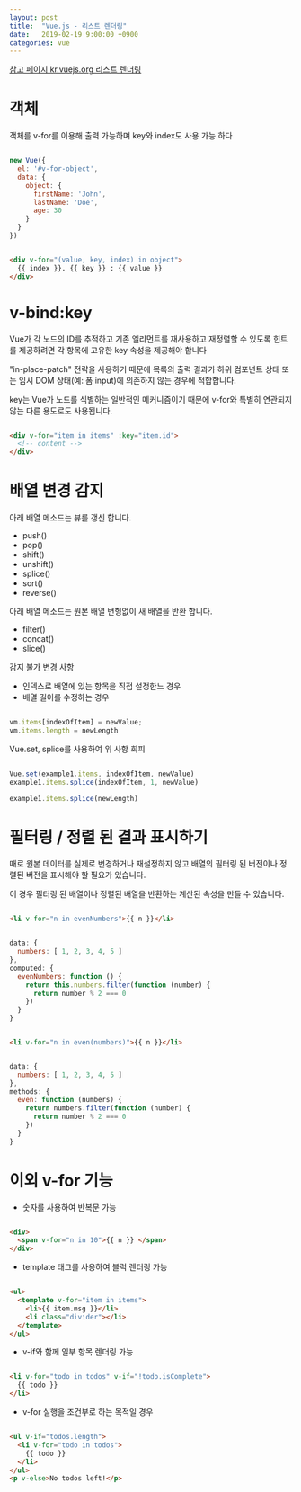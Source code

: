 ```yaml
---
layout: post
title:  "Vue.js - 리스트 렌더링"
date:   2019-02-19 9:00:00 +0900
categories: vue
---
```


[참고 페이지 kr.vuejs.org 리스트 렌더링](https://kr.vuejs.org/v2/guide/list.html)

# 객체 

객체를 v-for를 이용해 출력 가능하며 key와 index도 사용 가능 하다

~~~ javascript

new Vue({
  el: '#v-for-object',
  data: {
    object: {
      firstName: 'John',
      lastName: 'Doe',
      age: 30
    }
  }
})

~~~

~~~ html

<div v-for="(value, key, index) in object">
  {{ index }}. {{ key }} : {{ value }}
</div>

~~~

# v-bind:key

Vue가 각 노드의 ID를 추적하고 기존 엘리먼트를 재사용하고 재정렬할 수 있도록 힌트를 제공하려면 각 항목에 고유한 key 속성을 제공해야 합니다

"in-place-patch" 전략을 사용하기 때문에 목록의 출력 결과가 하위 컴포넌트 상태 또는 임시 DOM 상태(예: 폼 input)에 의존하지 않는 경우에 적합합니다.

key는 Vue가 노드를 식별하는 일반적인 메커니즘이기 때문에 v-for와 특별히 연관되지 않는 다른 용도로도 사용됩니다.

~~~ html

<div v-for="item in items" :key="item.id">
  <!-- content -->
</div>

~~~

# 배열 변경 감지

아래 배열 메소드는 뷰를 갱신 합니다.

- push()
- pop()
- shift()
- unshift()
- splice()
- sort()
- reverse()

아래 배열 메소드는 원본 배열 변형없이 새 배열을 반환 합니다.

- filter()
- concat()
- slice()

감지 불가 변경 사항

- 인덱스로 배열에 있는 항목을 직접 설정한느 경우
- 배열 길이를 수정하는 경우 

~~~ javascript

vm.items[indexOfItem] = newValue;
vm.items.length = newLength

~~~

Vue.set, splice를 사용하여 위 사항 회피

~~~ javascript

Vue.set(example1.items, indexOfItem, newValue)
example1.items.splice(indexOfItem, 1, newValue)

example1.items.splice(newLength)

~~~

# 필터링 / 정렬 된 결과 표시하기

때로 원본 데이터를 실제로 변경하거나 재설정하지 않고 배열의 필터링 된 버전이나 정렬된 버전을 표시해야 할 필요가 있습니다. 

이 경우 필터링 된 배열이나 정렬된 배열을 반환하는 계산된 속성을 만들 수 있습니다.

~~~ html

<li v-for="n in evenNumbers">{{ n }}</li>

~~~

~~~ javascript

data: {
  numbers: [ 1, 2, 3, 4, 5 ]
},
computed: {
  evenNumbers: function () {
    return this.numbers.filter(function (number) {
      return number % 2 === 0
    })
  }
}

~~~

~~~ html

<li v-for="n in even(numbers)">{{ n }}</li>

~~~

~~~ javascript

data: {
  numbers: [ 1, 2, 3, 4, 5 ]
},
methods: {
  even: function (numbers) {
    return numbers.filter(function (number) {
      return number % 2 === 0
    })
  }
}

~~~

# 이외 v-for 기능

- 숫자를 사용하여 반복문 가능

~~~ html

<div>
  <span v-for="n in 10">{{ n }} </span>
</div>

~~~

- template 태그를 사용하여 블럭 렌더링 가능

~~~ html

<ul>
  <template v-for="item in items">
    <li>{{ item.msg }}</li>
    <li class="divider"></li>
  </template>
</ul>

~~~

- v-if와 함께 일부 항목 렌더링 가능

~~~ html

<li v-for="todo in todos" v-if="!todo.isComplete">
  {{ todo }}
</li>

~~~

- v-for 실행을 조건부로 하는 목적일 경우 

~~~ html

<ul v-if="todos.length">
  <li v-for="todo in todos">
    {{ todo }}
  </li>
</ul>
<p v-else>No todos left!</p>

~~~